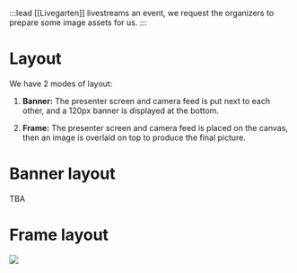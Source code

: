 :::lead
[[Livegarten]] livestreams an event, we request the organizers to prepare some image assets for us.
:::

# Layout

We have 2 modes of layout:

1. **Banner:** The presenter screen and camera feed is put next to each other, and a 120px banner is displayed at the bottom.

2. **Frame:** The presenter screen and camera feed is placed on the canvas, then an image is overlaid on top to produce the final picture.

# Banner layout

TBA

# Frame layout

![](https://usercontent.creatorsgarten.org/c/v1740668370/644c35a6802c02345887f156/image_somnjc.webp)